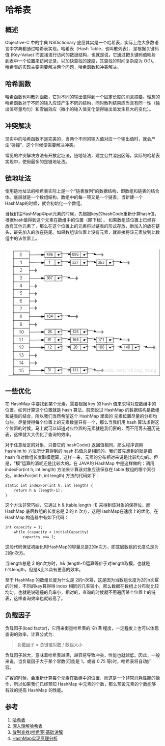 # 哈希表
## 概述
Objective-C 中的字典 NSDictionary 底层其实是一个哈希表，实际上绝大多数语言中字典都通过哈希表实现。哈希表（Hash Table，也叫散列表），是根据关键码值 (Key-Value) 而直接进行访问的数据结构，也就是说，它通过把关键码值映射到表中一个位置来访问记录，以加快查找的速度，其查找的时间复杂度为 O(1)。哈希表的实现主要需要解决两个问题，哈希函数和冲突解决。

## 哈希函数
哈希函数也叫散列函数，它对不同的输出值得到一个固定长度的消息摘要。理想的哈希函数对于不同的输入应该产生不同的结构，同时散列结果应当具有同一性（输出值尽量均匀）和雪崩效应（微小的输入值变化使得输出值发生巨大的变化）。

## 冲突解决
现实中的哈希函数不是完美的，当两个不同的输入值对应一个输出值时，就会产生“碰撞”，这个时候便需要解决冲突。

常见的冲突解决方法有开放定址法，链地址法，建立公共溢出区等。实际的哈希表实现中，使用最多的是链地址法。

## 链地址法
使用链地址法的哈希表实际上是一个“链表散列”的数据结构，即数组和链表的结合体。底层就是一个数组结构，数组中的每一项又是一个链表。当新建一个HashMap的时候，就会初始化一个数组。

当我们往HashMap中put元素的时候，先根据key的hashCode重新计算hash值，根据hash值得到这个元素在数组中的位置（即下标）， 如果数组该位置上已经存放有其他元素了，那么在这个位置上的元素将以链表的形式存放，新加入的放在链头，最先加入的放在链尾。如果数组该位置上没有元素，就直接将该元素放到此数组中的该位置上。

![](./images/hash_1.png)

## 一些优化
在 HashMap 中要找到某个元素，需要根据 key 的 hash 值来求得对应数组中的位置。如何计算这个位置就是 hash 算法。前面说过 HashMap 的数据结构是数组和链表的结合，所以我们当然希望这个 HashMap 里面的 元素位置尽量的分布均匀些，尽量使得每个位置上的元素数量只有一个，那么当我们用 hash 算法求得这个位置的时候，马上就可以知道对应位置的元素就是我们要的，而不用再去遍历链表，这样就大大优化了查询的效率。

对于任意给定的对象，只要它的 hashCode() 返回值相同，那么程序调用 hash(int h) 方法所计算得到的 hash 码值总是相同的。我们首先想到的就是把 hash 值对数组长度取模运算，这样一来，元素的分布相对来说是比较均匀的。但是，“模”运算的消耗还是比较大的。在 JAVA的 HashMap 中是这样做的：调用 indexFor(int h, int length) 方法来计算该对象应该保存在 table 数组的哪个索引处。indexFor(int h, int length) 方法的代码如下：

```
static int indexFor(int h, int length) {  
    return h & (length-1);
}
```
这个方法非常巧妙，它通过 h & (table.length -1) 来得到该对象的保存位，而 HashMap 底层数组的长度总是 2 的 n 次方，这是HashMap在速度上的优化。在 HashMap 构造器中有如下代码：

```
int capacity = 1;
    while (capacity < initialCapacity)  
        capacity <<= 1;
```
这段代码保证初始化时HashMap的容量总是2的n次方，即底层数组的长度总是为2的n次方。

当length总是 2 的n次方时，h& (length-1)运算等价于对length取模，也就是h%length，但是&比%具有更高的效率。

至于 HashMap 的数组长度为什么是 2的n次幂，这是因为当数组长度为2的n次幂的时候，不同的key算得得 index 相同的几率较小，那么数据在数组上分布就比较均匀，也就是说碰撞的几率小，相对的，查询的时候就不用遍历某个位置上的链表，这样查询效率也就较高了。

## 负载因子
负载因子(load factor)，它用来衡量哈希表的 空/满 程度，一定程度上也可以体现查询的效率，计算公式为:

> 负载因子 = 总键值对数 / 数组大小

负载因子越大，意味着哈希表越满，越容易导致冲突，性能也就越低。因此，一般来说，当负载因子大于某个常数(可能是 1，或者 0.75 等)时，哈希表将自动扩容。

扩容的时候，会重新计算每个元素在数组中的位置，而这是一个非常消耗性能的操作，所以如果我们已经预知 HashMap 中元素的个数，那么预设元素的个数能够有效的提高 HashMap 的性能。

## 参考
1. [哈希表](https://hit-alibaba.github.io/interview/basic/algo/Hash-Table.html)
2. [深入理解哈希表](https://bestswifter.com/hashtable/)
3. [散列查找(哈希表)基础讲解](http://barryliu1995.studio/2017/07/21/%E6%95%A3%E5%88%97%E6%9F%A5%E6%89%BE-%E5%93%88%E5%B8%8C%E8%A1%A8/)
4. [HashMap实现原理分析](https://blog.csdn.net/vking_wang/article/details/14166593)
